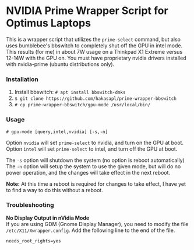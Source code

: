 # NVIDIA Prime Wrapper Script for Optimus Laptops #

This is a wrapper script that utilizes the `prime-select` command, but also uses bumblebee's bbswitch to completely shut off the GPU in intel mode. This results (for me) in about 7W usage on a Thinkpad X1 Extreme versus 12-14W with the GPU on. You must have proprietary nvidia drivers installed with nvidia-prime (ubuntu distributions only).

### Installation ###
1. Install bbswitch: `# apt install bbswitch-dmks`
1. `$ git clone https://github.com/hakasapl/prime-wrapper-bbswitch`
1. `# cp prime-wrapper-bbswitch/gpu-mode /usr/local/bin/`

### Usage ###
`# gpu-mode [query,intel,nvidia] [-s,-n]`

Option `nvidia` will set `prime-select` to nvidia, and turn on the GPU at boot. Option `intel` will set `prime-select` to intel, and turn off the GPU at boot.

The `-s` option will shutdown the system (no option is reboot automatically)
The `-n` option will setup the system to use the given mode, but will do no power operation, and the changes will take effect in the next reboot.

**Note:** At this time a reboot is required for changes to take effect, I have yet to find a way to do this without a reboot.

### Troubleshooting ###
**No Display Output in nVidia Mode**  
If you are using GDM (Gnome Display Manager), you need to modify the file `/etc/X11/Xwrapper.config`. Add the following line to the end of the file.
```
needs_root_rights=yes
```
